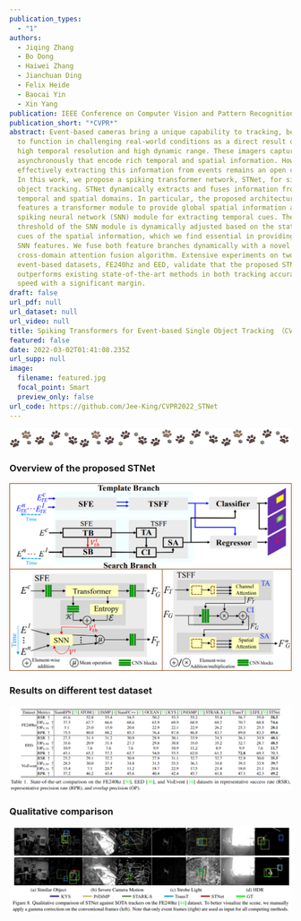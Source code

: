 ```yaml
---
publication_types:
  - "1"
authors:
  - Jiqing Zhang
  - Bo Dong
  - Haiwei Zhang
  - Jianchuan Ding
  - Felix Heide
  - Baocai Yin
  - Xin Yang
publication: IEEE Conference on Computer Vision and Pattern Recognition
publication_short: "*CVPR*"
abstract: Event-based cameras bring a unique capability to tracking, being able
  to function in challenging real-world conditions as a direct result of their
  high temporal resolution and high dynamic range. These imagers capture events
  asynchronously that encode rich temporal and spatial information. However,
  effectively extracting this information from events remains an open challenge.
  In this work, we propose a spiking transformer network, STNet, for single
  object tracking. STNet dynamically extracts and fuses information from both
  temporal and spatial domains. In particular, the proposed architecture
  features a transformer module to provide global spatial information and a
  spiking neural network (SNN) module for extracting temporal cues. The spiking
  threshold of the SNN module is dynamically adjusted based on the statistical
  cues of the spatial information, which we find essential in providing robust
  SNN features. We fuse both feature branches dynamically with a novel
  cross-domain attention fusion algorithm. Extensive experiments on two
  event-based datasets, FE240hz and EED, validate that the proposed STNet
  outperforms existing state-of-the-art methods in both tracking accuracy and
  speed with a significant margin.
draft: false
url_pdf: null
url_dataset: null
url_video: null
title: Spiking Transformers for Event-based Single Object Tracking （CVPR 2022）
featured: false
date: 2022-03-02T01:41:08.235Z
url_supp: null
image:
  filename: featured.jpg
  focal_point: Smart
  preview_only: false
url_code: https://github.com/Jee-King/CVPR2022_STNet
---
```

![](fenge.png)

### **Overview of the proposed STNet**

![](overview.png)

### **Results on different test dataset**

![](results.jpg)

### **Qualitative comparison**

![](visual.jpg)
